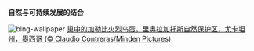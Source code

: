 
**自然与可持续发展的结合**

![bing-wallpaper](https://www.bing.com/th?id=OHR.YucatanBiosphere_ZH-CN7442392453_1920x1080.jpg)
[巢中的加勒比火烈鸟蛋，里奥拉加托斯自然保护区，尤卡坦州，墨西哥 (© Claudio Contreras/Minden Pictures)](https://www.bing.com/search?q=%E9%87%8C%E5%A5%A5%E6%8B%89%E5%8A%A0%E6%89%98%E6%96%AF%E8%87%AA%E7%84%B6%E4%BF%9D%E6%8A%A4%E5%8C%BA&amp;form=hpcapt&amp;mkt=zh-cn)
  